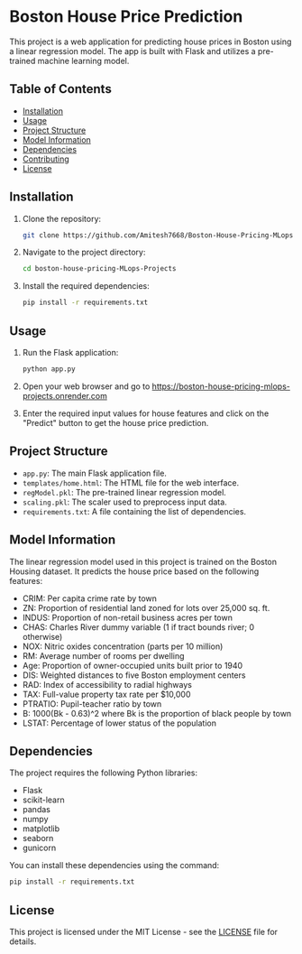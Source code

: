 # Boston House Price Prediction

This project is a web application for predicting house prices in Boston using a linear regression model. The app is built with Flask and utilizes a pre-trained machine learning model.

## Table of Contents
- [Installation](#installation)
- [Usage](#usage)
- [Project Structure](#project-structure)
- [Model Information](#model-information)
- [Dependencies](#dependencies)
- [Contributing](#contributing)
- [License](#license)

## Installation

1. Clone the repository:
   ```bash
   git clone https://github.com/Amitesh7668/Boston-House-Pricing-MLops-Projects
   ```
2. Navigate to the project directory:
   ```bash
   cd boston-house-pricing-MLops-Projects
   ```
3. Install the required dependencies:
   ```bash
   pip install -r requirements.txt
   ```

## Usage

1. Run the Flask application:
   ```bash
   python app.py
   ```
2. Open your web browser and go to https://boston-house-pricing-mlops-projects.onrender.com

3. Enter the required input values for house features and click on the "Predict" button to get the house price prediction.

## Project Structure

- `app.py`: The main Flask application file.
- `templates/home.html`: The HTML file for the web interface.
- `regModel.pkl`: The pre-trained linear regression model.
- `scaling.pkl`: The scaler used to preprocess input data.
- `requirements.txt`: A file containing the list of dependencies.

## Model Information

The linear regression model used in this project is trained on the Boston Housing dataset. It predicts the house price based on the following features:
- CRIM: Per capita crime rate by town
- ZN: Proportion of residential land zoned for lots over 25,000 sq. ft.
- INDUS: Proportion of non-retail business acres per town
- CHAS: Charles River dummy variable (1 if tract bounds river; 0 otherwise)
- NOX: Nitric oxides concentration (parts per 10 million)
- RM: Average number of rooms per dwelling
- Age: Proportion of owner-occupied units built prior to 1940
- DIS: Weighted distances to five Boston employment centers
- RAD: Index of accessibility to radial highways
- TAX: Full-value property tax rate per $10,000
- PTRATIO: Pupil-teacher ratio by town
- B: 1000(Bk - 0.63)^2 where Bk is the proportion of black people by town
- LSTAT: Percentage of lower status of the population

## Dependencies

The project requires the following Python libraries:
- Flask
- scikit-learn
- pandas
- numpy
- matplotlib
- seaborn
- gunicorn

You can install these dependencies using the command:
```bash
pip install -r requirements.txt
```

## License

This project is licensed under the MIT License - see the [LICENSE](LICENSE) file for details.
